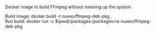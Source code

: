 Docker image to build FFmpeg without messing up the system.  

Build image: docker build -t nuxeo/ffmpeg-deb-pkg .  
Run build: docker run -v $(pwd)/packages:/packages:rw nuxeo/ffmpeg-deb-pkg  

